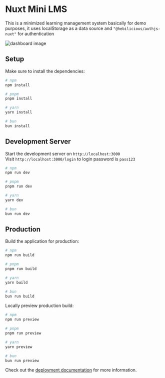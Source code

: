 # Nuxt Mini LMS

This is a minimized learning management system basically for demo purposes, it uses localStorage as a data source and ``` "@hebilicious/authjs-nuxt" ``` for authentication

![dashboard image](https://i.ibb.co/0KG2vjd/Screenshot-2023-11-01-at-06-23-15.png)

## Setup

Make sure to install the dependencies:

```bash
# npm
npm install

# pnpm
pnpm install

# yarn
yarn install

# bun
bun install
```

## Development Server

Start the development server on `http://localhost:3000` <br>
Visit `http://localhost:3000/login` to login password is `pass123`

```bash
# npm
npm run dev

# pnpm
pnpm run dev

# yarn
yarn dev

# bun
bun run dev
```

## Production

Build the application for production:

```bash
# npm
npm run build

# pnpm
pnpm run build

# yarn
yarn build

# bun
bun run build
```

Locally preview production build:

```bash
# npm
npm run preview

# pnpm
pnpm run preview

# yarn
yarn preview

# bun
bun run preview
```

Check out the [deployment documentation](https://nuxt.com/docs/getting-started/deployment) for more information.
